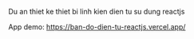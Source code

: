 Du an thiet ke thiet bi linh kien dien tu su dung reactjs

App demo: https://ban-do-dien-tu-reactjs.vercel.app/


